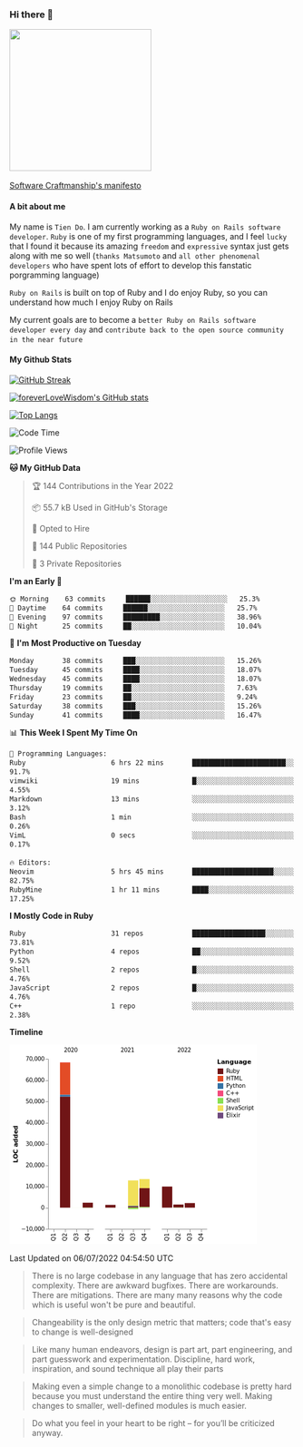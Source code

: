 ### Hi there 👋

<!--
**foreverLoveWisdom/foreverLoveWisdom** is a ✨ _special_ ✨ repository because its `README.md` (this file) appears on your GitHub profile.

Here are some ideas to get you started:

- 🔭 I’m currently working on ...
- 🌱 I’m currently learning ...
- 👯 I’m looking to collaborate on ...
- 🤔 I’m looking for help with ...
- 💬 Ask me about ...
- 📫 How to reach me: ...
- 😄 Pronouns: ...
- ⚡ Fun fact: ...
-->

<img src="https://codecondo.com/wp-content/uploads/2017/09/railslogo.png" width="250" height="250">

[Software Craftmanship's manifesto](http://manifesto.softwarecraftsmanship.org/)

#### A bit about me
My name is `Tien Do`. I am currently working as a `Ruby on Rails software developer`. `Ruby` is one of my first programming languages, and I feel `lucky` that I found it because its amazing `freedom` and `expressive` syntax just gets along with me so well (`thanks Matsumoto` and `all other phenomenal developers` who have spent lots of effort to develop this fanstatic porgramming language)

`Ruby on Rails` is built on top of Ruby and I do enjoy Ruby, so you can understand how much I enjoy Ruby on Rails

My current goals are to become a `better Ruby on Rails software developer every day` and `contribute back to the open source community in the near future`

#### My Github Stats

[![GitHub Streak](https://github-readme-streak-stats.herokuapp.com/?user=foreverLoveWisdom&theme=dracula)](https://git.io/streak-stats)
&nbsp;
&nbsp;

[![foreverLoveWisdom's GitHub stats](https://github-readme-stats.vercel.app/api?username=foreverLoveWisdom&show_icons=true&theme=react&count_private=true)](https://github.com/anuraghazra/github-readme-stats)

[![Top Langs](https://github-readme-stats.vercel.app/api/top-langs/?username=foreverLoveWisdom&show_icons=true&theme=vue-dark)](https://github.com/anuraghazra/github-readme-stats)

<!--START_SECTION:waka-->
![Code Time](http://img.shields.io/badge/Code%20Time-1%2C125%20hrs%2013%20mins-blue)

![Profile Views](http://img.shields.io/badge/Profile%20Views-0-blue)

**🐱 My GitHub Data** 

> 🏆 144 Contributions in the Year 2022
 > 
> 📦 55.7 kB Used in GitHub's Storage 
 > 
> 💼 Opted to Hire
 > 
> 📜 144 Public Repositories 
 > 
> 🔑 3 Private Repositories  
 > 
**I'm an Early 🐤** 

```text
🌞 Morning    63 commits     ██████░░░░░░░░░░░░░░░░░░░   25.3% 
🌆 Daytime    64 commits     ██████░░░░░░░░░░░░░░░░░░░   25.7% 
🌃 Evening    97 commits     █████████░░░░░░░░░░░░░░░░   38.96% 
🌙 Night      25 commits     ██░░░░░░░░░░░░░░░░░░░░░░░   10.04%

```
📅 **I'm Most Productive on Tuesday** 

```text
Monday       38 commits     ███░░░░░░░░░░░░░░░░░░░░░░   15.26% 
Tuesday      45 commits     ████░░░░░░░░░░░░░░░░░░░░░   18.07% 
Wednesday    45 commits     ████░░░░░░░░░░░░░░░░░░░░░   18.07% 
Thursday     19 commits     ██░░░░░░░░░░░░░░░░░░░░░░░   7.63% 
Friday       23 commits     ██░░░░░░░░░░░░░░░░░░░░░░░   9.24% 
Saturday     38 commits     ███░░░░░░░░░░░░░░░░░░░░░░   15.26% 
Sunday       41 commits     ████░░░░░░░░░░░░░░░░░░░░░   16.47%

```


📊 **This Week I Spent My Time On** 

```text
💬 Programming Languages: 
Ruby                     6 hrs 22 mins       ███████████████████████░░   91.7% 
vimwiki                  19 mins             █░░░░░░░░░░░░░░░░░░░░░░░░   4.55% 
Markdown                 13 mins             ░░░░░░░░░░░░░░░░░░░░░░░░░   3.12% 
Bash                     1 min               ░░░░░░░░░░░░░░░░░░░░░░░░░   0.26% 
VimL                     0 secs              ░░░░░░░░░░░░░░░░░░░░░░░░░   0.17%

🔥 Editors: 
Neovim                   5 hrs 45 mins       ████████████████████░░░░░   82.75% 
RubyMine                 1 hr 11 mins        ████░░░░░░░░░░░░░░░░░░░░░   17.25%

```

**I Mostly Code in Ruby** 

```text
Ruby                     31 repos            ██████████████████░░░░░░░   73.81% 
Python                   4 repos             ██░░░░░░░░░░░░░░░░░░░░░░░   9.52% 
Shell                    2 repos             █░░░░░░░░░░░░░░░░░░░░░░░░   4.76% 
JavaScript               2 repos             █░░░░░░░░░░░░░░░░░░░░░░░░   4.76% 
C++                      1 repo              ░░░░░░░░░░░░░░░░░░░░░░░░░   2.38%

```


**Timeline**

![Chart not found](https://raw.githubusercontent.com/foreverLoveWisdom/foreverLoveWisdom/main/charts/bar_graph.png) 


 Last Updated on 06/07/2022 04:54:50 UTC
<!--END_SECTION:waka-->


> There is no large codebase in any language that has zero accidental complexity. There are awkward bugfixes. There are workarounds. There are mitigations.
> There are many many reasons why the code which is useful won't be pure and beautiful.

> Changeability is the only design metric that matters; code that's easy to change is well-designed

> Like many human endeavors, design is part art, part engineering, and part guesswork and experimentation. Discipline, hard work, inspiration, and sound technique all play their parts

> Mak­ing even a sim­ple change to a mono­lith­ic code­base is pret­ty hard because you must under­stand the entire thing very well. Mak­ing changes to small­er, well-defined mod­ules is much easier.
 
 > Do what you feel in your heart to be right – for you’ll be criticized anyway.

